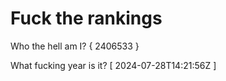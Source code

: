 # Fuck the rankings

Who the hell am I?
{ 2406533 }

What fucking year is it?
[ 2024-07-28T14:21:56Z ]
